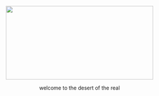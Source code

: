 <p align="center">
<img width="400" height="200" src="https://user-images.githubusercontent.com/159073/171982303-5dfb3104-79dd-4581-99e3-e01bf94ebca1.jpg" />
</p>
<p align="center">
welcome to the desert of the real
</p>
